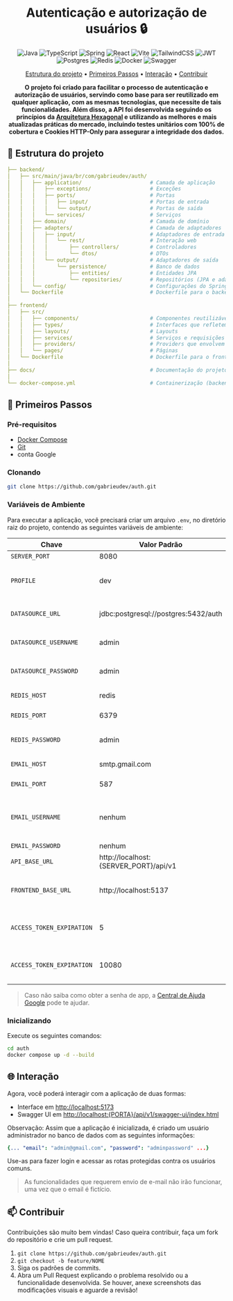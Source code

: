 <h1 align="center" style="font-weight: bold;">Autenticação e autorização de usuários 🔒</h1>

<p align="center">
  <img src="https://img.shields.io/badge/java-%23ED8B00.svg?style=for-the-badge&logo=openjdk&logoColor=white" alt="Java">
  <img src="https://img.shields.io/badge/typescript-%23007ACC.svg?style=for-the-badge&logo=typescript&logoColor=white" alt="TypeScript">
  <img src="https://img.shields.io/badge/spring-%236DB33F.svg?style=for-the-badge&logo=spring&logoColor=white" alt="Spring">
  <img src="https://img.shields.io/badge/react-%2320232a.svg?style=for-the-badge&logo=react&logoColor=%2361DAFB" alt="React">
  <img src="https://img.shields.io/badge/vite-%23646CFF.svg?style=for-the-badge&logo=vite&logoColor=white" alt="Vite">
  <img src="https://img.shields.io/badge/tailwindcss-%2338B2AC.svg?style=for-the-badge&logo=tailwind-css&logoColor=white" alt="TailwindCSS">
  <img src="https://img.shields.io/badge/JWT-black?style=for-the-badge&logo=JSON%20web%20tokens" alt="JWT">
  <img src="https://img.shields.io/badge/postgres-%23316192.svg?style=for-the-badge&logo=postgresql&logoColor=white" alt="Postgres">
  <img src="https://img.shields.io/badge/redis-%23DD0031.svg?style=for-the-badge&logo=redis&logoColor=white" alt="Redis">
  <img src="https://img.shields.io/badge/docker-%230db7ed.svg?style=for-the-badge&logo=docker&logoColor=white" alt="Docker">
  <img src="https://img.shields.io/badge/-Swagger-%23Clojure?style=for-the-badge&logo=swagger&logoColor=white" alt="Swagger">
</p>

<p align="center">
 <a href="#estrutura">Estrutura do projeto</a> • 
 <a href="#inicio">Primeiros Passos</a> • 
 <a href="#interacao">Interação</a> •
 <a href="#contribuir">Contribuir</a>
</p>

<p align="center">
  <b>O projeto foi criado para facilitar o processo de autenticação e autorização de usuários, servindo como base para ser reutilizado em qualquer aplicação, com as mesmas tecnologias, que necessite de tais funcionalidades. Além disso, a API foi desenvolvida seguindo os princípios da <a href=https://medium.com/@marcio.kgr/arquitetura-hexagonal-8958fb3e5507>Arquitetura Hexagonal</a> e utilizando as melhores e mais atualizadas práticas do mercado, incluindo testes unitários com 100% de cobertura e Cookies HTTP-Only para assegurar a integridade dos dados.</b>
</p>

<h2 id="estrutura">📂 Estrutura do projeto</h2>

```yaml
├── backend/
│   ├── src/main/java/br/com/gabrieudev/auth/
│   │   ├── application/                      # Camada de aplicação
│   │   │   ├── exceptions/                   # Exceções
│   │   │   ├── ports/                        # Portas
│   │   │   │   ├── input/                    # Portas de entrada
│   │   │   │   └── output/                   # Portas de saída
│   │   │   └── services/                     # Serviços
│   │   ├── domain/                           # Camada de domínio
│   │   ├── adapters/                         # Camada de adaptadores
│   │   │   ├── input/                        # Adaptadores de entrada
│   │   │   │   └── rest/                     # Interação web
│   │   │   │       ├── controllers/          # Controladores
│   │   │   │       └── dtos/                 # DTOs
│   │   │   └── output/                       # Adaptadores de saída
│   │   │       └── persistence/              # Banco de dados
│   │   │           ├── entities/             # Entidades JPA
│   │   │           └── repositories/         # Repositórios (JPA e adaptadores)
│   │   └── config/                           # Configurações do Spring
│   └── Dockerfile                            # Dockerfile para o backend
│
├── frontend/
│   ├── src/
│   │   ├── components/                       # Componentes reutilizáveis
│   │   ├── types/                            # Interfaces que refletem as respostas do backend
│   │   ├── layouts/                          # Layouts
│   │   ├── services/                         # Serviços e requisições
│   │   ├── providers/                        # Providers que envolvem a aplicação
│   │   └── pages/                            # Páginas
│   └── Dockerfile                            # Dockerfile para o frontend
│
├── docs/                                     # Documentação do projeto
│
└── docker-compose.yml                        # Containerização (backend, frontend, Postgres e Redis)
```

<h2 id="inicio">🚀 Primeiros Passos</h2>

<h3>Pré-requisitos</h3>

- [Docker Compose](https://docs.docker.com/compose/install/)
- [Git](https://git-scm.com/downloads)
- conta Google

<h3>Clonando</h3>

```bash
git clone https://github.com/gabrieudev/auth.git
```

<h3>Variáveis de Ambiente</h3>

Para executar a aplicação, você precisará criar um arquivo `.env`, no diretório raiz do projeto, contendo as seguintes variáveis de ambiente:

| Chave                     | Valor Padrão                          | Definida | Descrição                                                       |
| ------------------------- | ------------------------------------- | -------- | --------------------------------------------------------------- |
| `SERVER_PORT`             | 8080                                  | ✅       | porta do servidor.                                              |
| `PROFILE`                 | dev                                   | ✅       | profile no qual a aplicação irá rodar (dev ou prod).            |
| `DATASOURCE_URL`          | jdbc:postgresql://postgres:5432/auth  | ✅       | URL de conexão com o banco de dados.                            |
| `DATASOURCE_USERNAME`     | admin                                 | ✅       | usuário de conexão com o banco de dados.                        |
| `DATASOURCE_PASSWORD`     | admin                                 | ✅       | senha de conexão com o banco de dados.                          |
| `REDIS_HOST`              | redis                                 | ✅       | host de conexão com o Redis.                                    |
| `REDIS_PORT`              | 6379                                  | ✅       | porta de conexão com o Redis.                                   |
| `REDIS_PASSWORD`          | admin                                 | ✅       | senha de conexão com o Redis.                                   |
| `EMAIL_HOST`              | smtp.gmail.com                        | ✅       | host para envio de e-mails.                                     |
| `EMAIL_PORT`              | 587                                   | ✅       | porta para envio de e-mails.                                    |
| `EMAIL_USERNAME`          | nenhum                                | ❌       | e-mail para envios de notificações através da aplicação.        |
| `EMAIL_PASSWORD`          | nenhum                                | ❌       | senha de app.                                                   |
| `API_BASE_URL`            | http://localhost:{SERVER_PORT}/api/v1 | ✅       | URL base da API.                                                |
| `FRONTEND_BASE_URL`       | http://localhost:5137                 | ✅       | URL base de alguma interface para interação e redirecionamento. |
| `ACCESS_TOKEN_EXPIRATION` | 5                                     | ✅       | tempo de validade do token de acesso em minutos.                |
| `ACCESS_TOKEN_EXPIRATION` | 10080                                 | ✅       | tempo de validade do token de atualização em minutos.           |

> Caso não saiba como obter a senha de app, a [Central de Ajuda Google](https://support.google.com/accounts/answer/185833?hl=pt-BR) pode te ajudar.

<h3>Inicializando</h3>

Execute os seguintes comandos:

```bash
cd auth
docker compose up -d --build
```

<h2 id="interacao">🌐 Interação</h2>

Agora, você poderá interagir com a aplicação de duas formas:

- Interface em [http://localhost:5173](http://localhost:5173)
- Swagger UI em [http://localhost:{PORTA}/api/v1/swagger-ui/index.html](http://localhost:{PORTA}/api/v1/swagger-ui/index.html)

Observação: Assim que a aplicação é inicializada, é criado um usuário administrador no banco de dados com as seguintes informações:

```yaml
{... "email": "admin@gmail.com", "password": "adminpassword" ...}
```

Use-as para fazer login e acessar as rotas protegidas contra os usuários comuns.

> As funcionalidades que requerem envio de e-mail não irão funcionar, uma vez que o email é fictício.

<h2 id="contribuir">📫 Contribuir</h2>

Contribuições são muito bem vindas! Caso queira contribuir, faça um fork do repositório e crie um pull request.

1. `git clone https://github.com/gabrieudev/auth.git`
2. `git checkout -b feature/NOME`
3. Siga os padrões de commits.
4. Abra um Pull Request explicando o problema resolvido ou a funcionalidade desenvolvida. Se houver, anexe screenshots das modificações visuais e aguarde a revisão!
